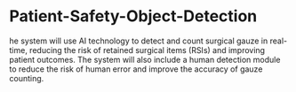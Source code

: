 # Patient-Safety-Object-Detection
he system will use AI technology to detect and count surgical gauze in real-time, reducing the risk of retained surgical items (RSIs) and improving patient outcomes. The system will also include a human detection module to reduce the risk of human error and improve the accuracy of gauze counting.
